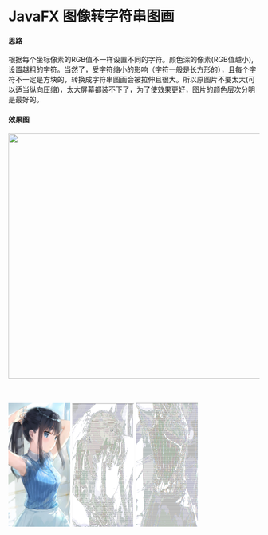 # JavaFX 图像转字符串图画
 #### 思路
 根据每个坐标像素的RGB值不一样设置不同的字符。颜色深的像素(RGB值越小), 设置越粗的字符。当然了，受字符缩小的影响（字符一般是长方形的），且每个字符不一定是方块的，转换成字符串图画会被拉伸且很大。所以原图片不要太大(可以适当纵向压缩)，太大屏幕都装不下了，为了使效果更好，图片的颜色层次分明是最好的。
 #### 效果图
 <p align="center">
   <img src="https://raw.githubusercontent.com/Cqh-i/StringImage/master/DemoImage/DemoImage.gif"  width="742" height="492">
 </p>
 <p align="center">
  &nbsp;
   <p align="left">
      <img src="https://github.com/Cqh-i/StringImage/blob/master/DemoImage/3.png"  width="124" height="248">
      <img src="https://github.com/Cqh-i/StringImage/blob/master/DemoImage/1.png"  width="124" height="248">
      <img src="https://github.com/Cqh-i/StringImage/blob/master/DemoImage/2.png"  width="124" height="248">
   </p>
 </p>
